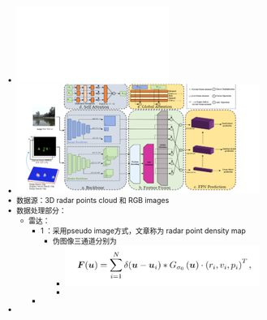 - ![Cheng-Robust Small Object Detection on the Water Surface thr.pdf](../assets/Cheng-Robust_Small_Object_Detection_on_the_Water_Surface_thr_1653275840195_0.pdf)
- ![image.png](../assets/image_1653275995198_0.png)
- 数据源：3D radar points cloud 和 RGB images
- 数据处理部分：
	- 雷达：
		- 1 ：采用pseudo image方式，文章称为 radar point density map
			- 伪图像三通道分别为
				- ![image.png](../assets/image_1653277346065_0.png)
				-
		-
-